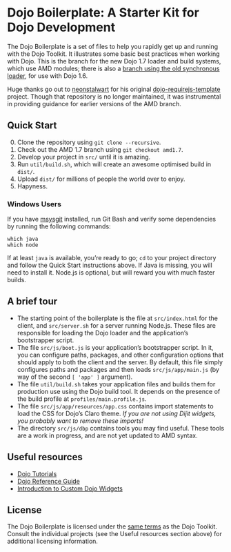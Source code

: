 # Dojo Boilerplate: A Starter Kit for Dojo Development

The Dojo Boilerplate is a set of files to help you rapidly get up and running
with the Dojo Toolkit. It illustrates some basic best practices when working
with Dojo. This is the branch for the new Dojo 1.7 loader and build systems,
which use AMD modules; there is also a [branch using the old synchronous
loader](https://github.com/rmurphey/dojo-boilerplate/tree/master), for use
with Dojo 1.6.

Huge thanks go out to [neonstalwart](https://github.com/neonstalwart) for his
original
[dojo-requirejs-template](https://github.com/neonstalwart/dojo-requirejs-template)
project. Though that repository is no longer maintained, it was instrumental in
providing guidance for earlier versions of the AMD branch.

## Quick Start

0. Clone the repository using `git clone --recursive`.
1. Check out the AMD 1.7 branch using `git checkout amd1.7`.
2. Develop your project in `src/` until it is amazing.
3. Run `util/build.sh`, which will create an awesome optimised build in `dist/`.
4. Upload `dist/` for millions of people the world over to enjoy.
5. Hapyness.

### Windows Users

If you have [msysgit](http://git-scm.com) installed, run Git Bash and verify
some dependencies by running the following commands:

    which java
    which node

If at least `java` is available, you’re ready to go; `cd` to your project
directory and follow the Quick Start instructions above. If Java is missing,
you will need to install it. Node.js is optional, but will reward you with
much faster builds.

## A brief tour

* The starting point of the boilerplate is the file at `src/index.html` for
  the client, and `src/server.sh` for a server running Node.js. These files
  are responsible for loading the Dojo loader and the application’s
  bootstrapper script.
* The file `src/js/boot.js` is your application’s bootstrapper script. In
  it, you can configure paths, packages, and other configuration options
  that should apply to both the client and the server. By default, this file
  simply configures paths and packages and then loads `src/js/app/main.js`
  (by way of the second `[ 'app' ]` argument).
* The file `util/build.sh` takes your application files and builds them for
  production use using the Dojo build tool. It depends on the presence of the
  build profile at `profiles/main.profile.js`.
* The file `src/js/app/resources/app.css` contains import statements to load
  the CSS for Dojo’s Claro theme. _If you are not using Dijit widgets, you
  probably want to remove these imports!_
* The directory `src/js/dbp` contains tools you may find useful. These tools
  are a work in progress, and are not yet updated to AMD syntax.


Useful resources
----------------

* [Dojo Tutorials](http://dojotoolkit.org/documentation/)
* [Dojo Reference Guide](http://dojotoolkit.org/reference-guide/)
* [Introduction to Custom Dojo Widgets](http://www.enterprisedojo.com/2010/09/21/introduction-to-custom-dojo-widgets/)

License
-------

The Dojo Boilerplate is licensed under the [same
terms](http://bugs.dojotoolkit.org/browser/dojo/trunk/LICENSE) as the Dojo
Toolkit. Consult the individual projects (see the Useful resources section
above) for additional licensing information.
